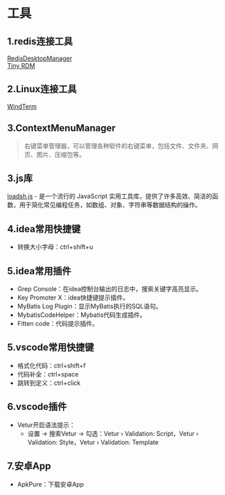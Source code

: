 # 工具

## 1.redis连接工具

[RedisDesktopManager](https://github.com/uglide/RedisDesktopManager)  
[Tiny RDM](https://redis.tinycraft.cc/zh/)

## 2.Linux连接工具

[WindTerm](https://github.com/kingToolbox/WindTerm)

## 3.ContextMenuManager

 > 右键菜单管理器，可以管理各种软件的右键菜单，包括文件、文件夹、网页、图片、压缩包等。

## 3.js库

[loadsh.js](https://www.lodashjs.com/) - 是一个流行的 JavaScript 实用工具库，提供了许多高效、简洁的函数，用于简化常见编程任务，如数组、对象、字符串等数据结构的操作。

## 4.idea常用快捷键

- 转换大小字母：ctrl+shift+u

## 5.idea常用插件

- Grep Console：在idea控制台输出的日志中，搜索关键字高亮显示。
- Key Promoter X：idea快捷键提示插件。
- MyBatis Log Plugin：显示MyBatis执行的SQL语句。
- MybatisCodeHelper：Mybatis代码生成插件。
- Fitten code：代码提示插件。

## 5.vscode常用快捷键

- 格式化代码：ctrl+shift+f
- 代码补全：ctrl+space
- 跳转到定义：ctrl+click

## 6.vscode插件

- Vetur开启语法提示：
  - 设置 -> 搜索Vetur -> 勾选：Vetur › Validation: Script，Vetur › Validation: Style，Vetur › Validation: Template

## 7.安卓App

- ApkPure：下载安卓App
